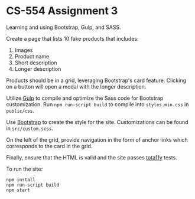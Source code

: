 # CS-554 Assignment 3

Learning and using Bootstrap, Gulp, and SASS.

Create a page that lists 10 fake products that includes:

1. Images
2. Product name
3. Short description
4. Longer description

Products should be in a grid, leveraging Bootstrap's card feature. Clicking on a button will open a modal with the longer description.

Utilize [Gulp](https://gulpjs.com) to compile and optimize the Sass code for Bootstrap customization. Run ```npm run-script build``` to compile into ```styles.min.css``` in ```public/css```.

Use [Bootstrap](https://getbootstrap.com/docs/4.0/getting-started/theming/) to create the style for the site. Customizations can be found in ```src/custom.scss```.

On the left of the grid, provide navigation in the form of anchor links which corresponds to the card in the grid.

Finally, ensure that the HTML is valid and the site passes [tota11y](http://khan.github.io/tota11y/) tests.

To run the site:
```
npm install
npm run-script build
npm start
```
